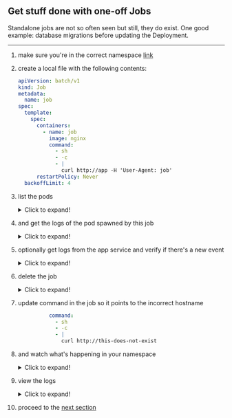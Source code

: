 ## Get stuff done with one-off Jobs

Standalone jobs are not so often seen but still, they do exist.
One good example: database migrations before updating the Deployment.

---

1. make sure you're in the correct namespace [link](./00_single_pod.md)

2. create a local file with the following contents:

    ```yaml
    apiVersion: batch/v1
    kind: Job
    metadata:
      name: job
    spec:
      template:
        spec:
          containers:
            - name: job
              image: nginx
              command:
                - sh
                - -c
                - |
                  curl http://app -H 'User-Agent: job'
          restartPolicy: Never
      backoffLimit: 4
    ```

3. list the pods

    <details>
    <summary>Click to expand!</summary>

    ```bash
    kubectl get pods
    ```
    </details>

4. and get the logs of the pod spawned by this job

    <details>
    <summary>Click to expand!</summary>

    ```bash
    kubectl logs <pod name>
    ```
    </details>

5. optionally get logs from the app service and verify if there's a new event

    <details>
    <summary>Click to expand!</summary>

    ```bash
    kubectl logs deploy/app
    ```
    </details>

6. delete the job

    <details>
    <summary>Click to expand!</summary>

    ```bash
    kubectl delete job job
    ```
    </details>

7. update command in the job so it points to the incorrect hostname

    ```yaml
              command:
                - sh
                - -c
                - |
                  curl http://this-does-not-exist
    ```

8. and watch what's happening in your namespace

    <details>
    <summary>Click to expand!</summary>

    ```bash
    watch kubectl get pods
    ```
    </details>

9. view the logs

    <details>
    <summary>Click to expand!</summary>

    ```bash
    kubectl logs job/job
    ```
    </details>

10. proceed to the [next section](04_periodically_running_job.md)
